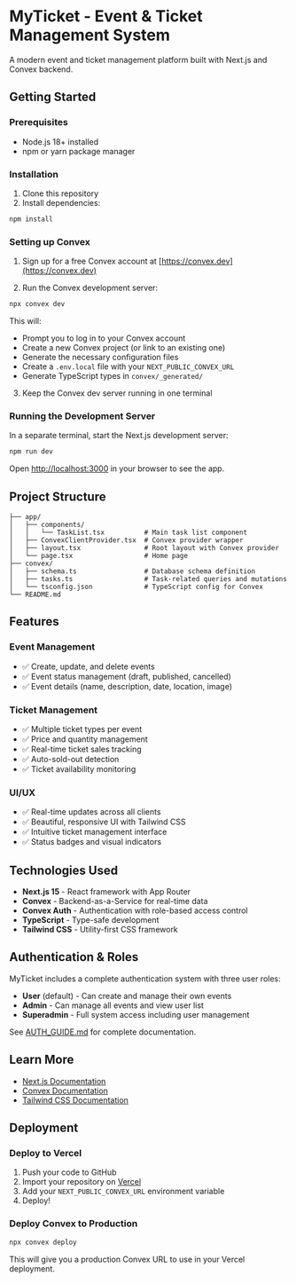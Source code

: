 # MyTicket - Event & Ticket Management System

A modern event and ticket management platform built with Next.js and Convex backend.

## Getting Started

### Prerequisites

- Node.js 18+ installed
- npm or yarn package manager

### Installation

1. Clone this repository
2. Install dependencies:

```bash
npm install
```

### Setting up Convex

1. Sign up for a free Convex account at [https://convex.dev](https://convex.dev)

2. Run the Convex development server:

```bash
npx convex dev
```

This will:
- Prompt you to log in to your Convex account
- Create a new Convex project (or link to an existing one)
- Generate the necessary configuration files
- Create a `.env.local` file with your `NEXT_PUBLIC_CONVEX_URL`
- Generate TypeScript types in `convex/_generated/`

3. Keep the Convex dev server running in one terminal

### Running the Development Server

In a separate terminal, start the Next.js development server:

```bash
npm run dev
```

Open [http://localhost:3000](http://localhost:3000) in your browser to see the app.

## Project Structure

```
├── app/
│   ├── components/
│   │   └── TaskList.tsx          # Main task list component
│   ├── ConvexClientProvider.tsx  # Convex provider wrapper
│   ├── layout.tsx                # Root layout with Convex provider
│   └── page.tsx                  # Home page
├── convex/
│   ├── schema.ts                 # Database schema definition
│   ├── tasks.ts                  # Task-related queries and mutations
│   └── tsconfig.json             # TypeScript config for Convex
└── README.md
```

## Features

### Event Management
- ✅ Create, update, and delete events
- ✅ Event status management (draft, published, cancelled)
- ✅ Event details (name, description, date, location, image)

### Ticket Management
- ✅ Multiple ticket types per event
- ✅ Price and quantity management
- ✅ Real-time ticket sales tracking
- ✅ Auto-sold-out detection
- ✅ Ticket availability monitoring

### UI/UX
- ✅ Real-time updates across all clients
- ✅ Beautiful, responsive UI with Tailwind CSS
- ✅ Intuitive ticket management interface
- ✅ Status badges and visual indicators

## Technologies Used

- **Next.js 15** - React framework with App Router
- **Convex** - Backend-as-a-Service for real-time data
- **Convex Auth** - Authentication with role-based access control
- **TypeScript** - Type-safe development
- **Tailwind CSS** - Utility-first CSS framework

## Authentication & Roles

MyTicket includes a complete authentication system with three user roles:

- **User** (default) - Can create and manage their own events
- **Admin** - Can manage all events and view user list
- **Superadmin** - Full system access including user management

See [AUTH_GUIDE.md](./AUTH_GUIDE.md) for complete documentation.

## Learn More

- [Next.js Documentation](https://nextjs.org/docs)
- [Convex Documentation](https://docs.convex.dev)
- [Tailwind CSS Documentation](https://tailwindcss.com/docs)

## Deployment

### Deploy to Vercel

1. Push your code to GitHub
2. Import your repository on [Vercel](https://vercel.com)
3. Add your `NEXT_PUBLIC_CONVEX_URL` environment variable
4. Deploy!

### Deploy Convex to Production

```bash
npx convex deploy
```

This will give you a production Convex URL to use in your Vercel deployment.

